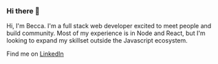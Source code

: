 ### Hi there 👋

<!--
**becpeck/becpeck** is a ✨ _special_ ✨ repository because its `README.md` (this file) appears on your GitHub profile.

Here are some ideas to get you started:

- 🔭 I’m currently working on ...
- 🌱 I’m currently learning ...
- 👯 I’m looking to collaborate on ...
- 🤔 I’m looking for help with ...
- 💬 Ask me about ...
- 📫 How to reach me: ...
- 😄 Pronouns: ...
- ⚡ Fun fact: ...
-->
Hi, I'm Becca. I'm a full stack web developer excited to meet people and build community. Most of my experience is in Node and React, but I'm looking to expand my skillset outside the Javascript ecosystem.

Find me on [LinkedIn](www.linkedin.com/in/rebecca-peckman)
